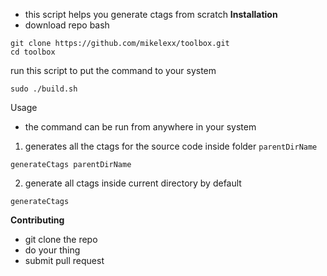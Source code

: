 - this script helps you generate ctags from scratch
**Installation**
- download repo
bash
```
git clone https://github.com/mikelexx/toolbox.git
cd toolbox
```
run this script to put the command to your system
```
sudo ./build.sh
```
Usage
- the command can be run from anywhere in your system
1. generates all the ctags for the source code inside folder `parentDirName`
```
generateCtags parentDirName
```
2. generate all ctags inside current directory by default
```
generateCtags
```
**Contributing**
- git clone the repo
- do your thing
- submit pull request

